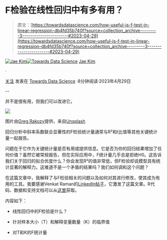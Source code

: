 # F检验在线性回归中有多有用？

> 原文：[https://towardsdatascience.com/how-useful-is-f-test-in-linear-regression-db4fd35b740f?source=collection_archive---------3-----------------------#2023-04-29](https://towardsdatascience.com/how-useful-is-f-test-in-linear-regression-db4fd35b740f?source=collection_archive---------3-----------------------#2023-04-29)

[](https://medium.com/@jaekim8080?source=post_page-----db4fd35b740f--------------------------------)[![Jae Kim](../Images/34716958ecfe8c0540f5cf5c1640d587.png)](https://medium.com/@jaekim8080?source=post_page-----db4fd35b740f--------------------------------)[](https://towardsdatascience.com/?source=post_page-----db4fd35b740f--------------------------------)[![Towards Data Science](../Images/a6ff2676ffcc0c7aad8aaf1d79379785.png)](https://towardsdatascience.com/?source=post_page-----db4fd35b740f--------------------------------) [Jae Kim](https://medium.com/@jaekim8080?source=post_page-----db4fd35b740f--------------------------------)

·

[关注](https://medium.com/m/signin?actionUrl=https%3A%2F%2Fmedium.com%2F_%2Fsubscribe%2Fuser%2F3a7641c3f8c1&operation=register&redirect=https%3A%2F%2Ftowardsdatascience.com%2Fhow-useful-is-f-test-in-linear-regression-db4fd35b740f&user=Jae+Kim&userId=3a7641c3f8c1&source=post_page-3a7641c3f8c1----db4fd35b740f---------------------post_header-----------) 发表在 [Towards Data Science](https://towardsdatascience.com/?source=post_page-----db4fd35b740f--------------------------------) ·8分钟阅读·2023年4月29日[](https://medium.com/m/signin?actionUrl=https%3A%2F%2Fmedium.com%2F_%2Fvote%2Ftowards-data-science%2Fdb4fd35b740f&operation=register&redirect=https%3A%2F%2Ftowardsdatascience.com%2Fhow-useful-is-f-test-in-linear-regression-db4fd35b740f&user=Jae+Kim&userId=3a7641c3f8c1&source=-----db4fd35b740f---------------------clap_footer-----------)

--

[](https://medium.com/m/signin?actionUrl=https%3A%2F%2Fmedium.com%2F_%2Fbookmark%2Fp%2Fdb4fd35b740f&operation=register&redirect=https%3A%2F%2Ftowardsdatascience.com%2Fhow-useful-is-f-test-in-linear-regression-db4fd35b740f&source=-----db4fd35b740f---------------------bookmark_footer-----------)

并不是很有用，但我们可以改进它。

![](../Images/dd0b6417c98f50de2f898ff4447538ba.png)

图片由[Greg Rakozy](https://unsplash.com/@grakozy?utm_source=medium&utm_medium=referral)提供，来自[Unsplash](https://unsplash.com/?utm_source=medium&utm_medium=referral)

回归分析中斜率系数联合显著性的F检验统计量通常与R²和t比值等其他关键统计量一起报告。

问题在于它作为关键统计量是否有用或提供信息。它是否为你的回归结果增加了任何价值？虽然它被常规报告，但在实际应用中，F统计量几乎总是拒绝H0。这告诉我们关于回归的拟合优度什么？你会发现R²的值非常低，但F检验却说模型具有统计显著的解释力。这难道不是一个矛盾的结果吗？我们如何调和这个问题？

在这篇文章中，我解释了与F检验相关的问题以及如何对其进行修改，使其成为有用的工具。我要感谢Venkat Raman的[LinkedIn帖子](https://www.linkedin.com/posts/venkat-raman-analytics_statistics-datascience-datascientists-activity-7053981090830594048-COe0?utm_source=share&utm_medium=member_desktop)，它激发了这篇文章。R代码、数据和支持文档可以从[这里](https://github.com/jh8080/Ftest/tree/main)获取。

内容如下：

+   线性回归中的F检验是什么？

+   针对样本大小（T）和解释变量数量（K）的临界值

+   对T和K的F统计量
